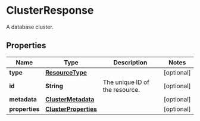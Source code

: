

# ClusterResponse

A database cluster.
## Properties

| Name | Type | Description | Notes |
| ------------ | ------------- | ------------- | ------------- |
| **type** | [**ResourceType**](ResourceType.md) |  |  [optional] |
| **id** | **String** | The unique ID of the resource. |  [optional] |
| **metadata** | [**ClusterMetadata**](ClusterMetadata.md) |  |  [optional] |
| **properties** | [**ClusterProperties**](ClusterProperties.md) |  |  [optional] |


